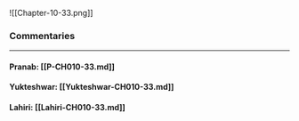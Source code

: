 ![[Chapter-10-33.png]]

### Commentaries

---

#### Pranab: [[P-CH010-33.md]]

#### Yukteshwar: [[Yukteshwar-CH010-33.md]]

#### Lahiri: [[Lahiri-CH010-33.md]]
